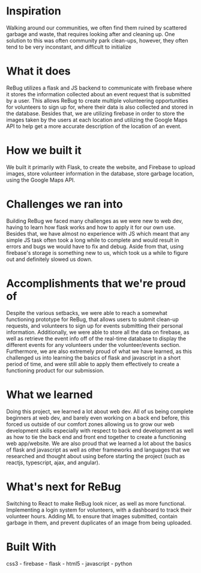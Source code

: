# Inspiration
Walking around our communities, we often find them ruined by scattered garbage and waste, that requires looking after and cleaning up. One solution to this was often community park clean-ups, however, they often tend to be very inconstant, and difficult to initialize

# What it does
ReBug utilizes a flask and JS backend to communicate with firebase where it stores the information collected about an event request that is submitted by a user. This allows ReBug to create multiple volunteering opportunities for volunteers to sign up for, where their data is also collected and stored in the database. Besides that, we are utilizing firebase in order to store the images taken by the users at each location and utilizing the Google Maps API to help get a more accurate description of the location of an event.

# How we built it
We built it primarily with Flask, to create the website, and Firebase to upload images, store volunteer information in the database, store garbage location, using the Google Maps API.

# Challenges we ran into
Building ReBug we faced many challenges as we were new to web dev, having to learn how flask works and how to apply it for our own use. Besides that, we have almost no experience with JS which meant that any simple JS task often took a long while to complete and would result in errors and bugs we would have to fix and debug. Aside from that, using firebase's storage is something new to us, which took us a while to figure out and definitely slowed us down.

# Accomplishments that we're proud of
Despite the various setbacks, we were able to reach a somewhat functioning prototype for ReBug, that allows users to submit clean-up requests, and volunteers to sign up for events submitting their personal information. Additionally, we were able to store all the data on firebase, as well as retrieve the event info off of the real-time database to display the different events for any volunteers under the volunteer/events section. Furthermore, we are also extremely proud of what we have learned, as this challenged us into learning the basics of flask and javascript in a short period of time, and were still able to apply them effectively to create a functioning product for our submission.

# What we learned
Doing this project, we learned a lot about web dev. All of us being complete beginners at web dev, and barely even working on a back end before, this forced us outside of our comfort zones allowing us to grow our web development skills especially with respect to back end development as well as how to tie the back end and front end together to create a functioning web app/website. We are also proud that we learned a lot about the basics of flask and javascript as well as other frameworks and languages that we researched and thought about using before starting the project (such as reactjs, typescript, ajax, and angular).

# What's next for ReBug
Switching to React to make ReBug look nicer, as well as more functional. Implementing a login system for volunteers, with a dashboard to track their volunteer hours. Adding ML to ensure that images submitted, contain garbage in them, and prevent duplicates of an image from being uploaded.

# Built With
css3 - firebase - flask - html5 - javascript - python
